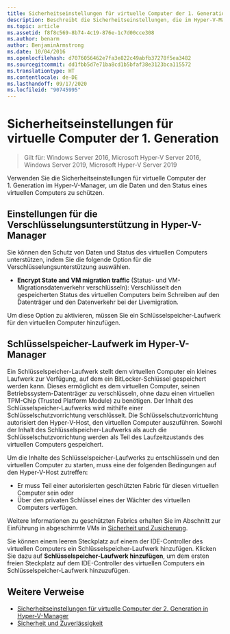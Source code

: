 ```yaml
---
title: Sicherheitseinstellungen für virtuelle Computer der 1. Generation für Hyper-V
description: Beschreibt die Sicherheitseinstellungen, die im Hyper-V-Manager für virtuelle Computer der 1. Generation verfügbar sind
ms.topic: article
ms.assetid: f8f8c569-8b74-4c19-876e-1c7d00cce308
ms.author: benarm
author: BenjaminArmstrong
ms.date: 10/04/2016
ms.openlocfilehash: d7076056462e7fa3e822c49abfb37278f5ea3482
ms.sourcegitcommit: dd1fbb5d7e71ba8cd1b5bfaf38e3123bca115572
ms.translationtype: HT
ms.contentlocale: de-DE
ms.lasthandoff: 09/17/2020
ms.locfileid: "90745995"
---
```

# <a name="generation-1-virtual-machine-security-settings"></a>Sicherheitseinstellungen für virtuelle Computer der 1. Generation

>Gilt für: Windows Server 2016, Microsoft Hyper-V Server 2016, Windows Server 2019, Microsoft Hyper-V Server 2019

Verwenden Sie die Sicherheitseinstellungen für virtuelle Computer der 1. Generation im Hyper-V-Manager, um die Daten und den Status eines virtuellen Computers zu schützen.

## <a name="encryption-support-settings-in-hyper-v-manager"></a>Einstellungen für die Verschlüsselungsunterstützung in Hyper-V-Manager

Sie können den Schutz von Daten und Status des virtuellen Computers unterstützen, indem Sie die folgende Option für die Verschlüsselungsunterstützung auswählen.

- **Encrypt State and VM migration traffic** (Status- und VM-Migrationsdatenverkehr verschlüsseln): Verschlüsselt den gespeicherten Status des virtuellen Computers beim Schreiben auf den Datenträger und den Datenverkehr bei der Livemigration.

Um diese Option zu aktivieren, müssen Sie ein Schlüsselspeicher-Laufwerk für den virtuellen Computer hinzufügen.

## <a name="key-storage-drive-in-hyper-v-manager"></a>Schlüsselspeicher-Laufwerk im Hyper-V-Manager

Ein Schlüsselspeicher-Laufwerk stellt dem virtuellen Computer ein kleines Laufwerk zur Verfügung, auf dem ein BitLocker-Schlüssel gespeichert werden kann. Dieses ermöglicht es dem virtuellen Computer, seinen Betriebssystem-Datenträger zu verschlüsseln, ohne dazu einen virtuellen TPM-Chip (Trusted Platform Module) zu benötigen. Der Inhalt des Schlüsselspeicher-Laufwerks wird mithilfe einer Schlüsselschutzvorrichtung verschlüsselt. Die Schlüsselschutzvorrichtung autorisiert den Hyper-V-Host, den virtuellen Computer auszuführen. Sowohl der Inhalt des Schlüsselspeicher-Laufwerks als auch die Schlüsselschutzvorrichtung werden als Teil des Laufzeitzustands des virtuellen Computers gespeichert.

Um die Inhalte des Schlüsselspeicher-Laufwerks zu entschlüsseln und den virtuellen Computer zu starten, muss eine der folgenden Bedingungen auf den Hyper-V-Host zutreffen:

- Er muss Teil einer autorisierten geschützten Fabric für diesen virtuellen Computer sein oder
- Über den privaten Schlüssel eines der Wächter des virtuellen Computers verfügen.

Weitere Informationen zu geschützten Fabrics erhalten Sie im Abschnitt zur Einführung in abgeschirmte VMs in [Sicherheit und Zusicherung](../../../security/Security-and-Assurance.yml).

Sie können einem leeren Steckplatz auf einem der IDE-Controller des virtuellen Computers ein Schlüsselspeicher-Laufwerk hinzufügen. Klicken Sie dazu auf **Schlüsselspeicher-Laufwerk hinzufügen**, um dem ersten freien Steckplatz auf dem IDE-Controller des virtuellen Computers ein Schlüsselspeicher-Laufwerk hinzuzufügen.

## <a name="additional-references"></a>Weitere Verweise

- [Sicherheitseinstellungen für virtuelle Computer der 2. Generation in Hyper-V-Manager](Generation-2-virtual-machine-security-settings-for-hyper-v.md)
- [Sicherheit und Zuverlässigkeit](../../../security/Security-and-Assurance.yml)